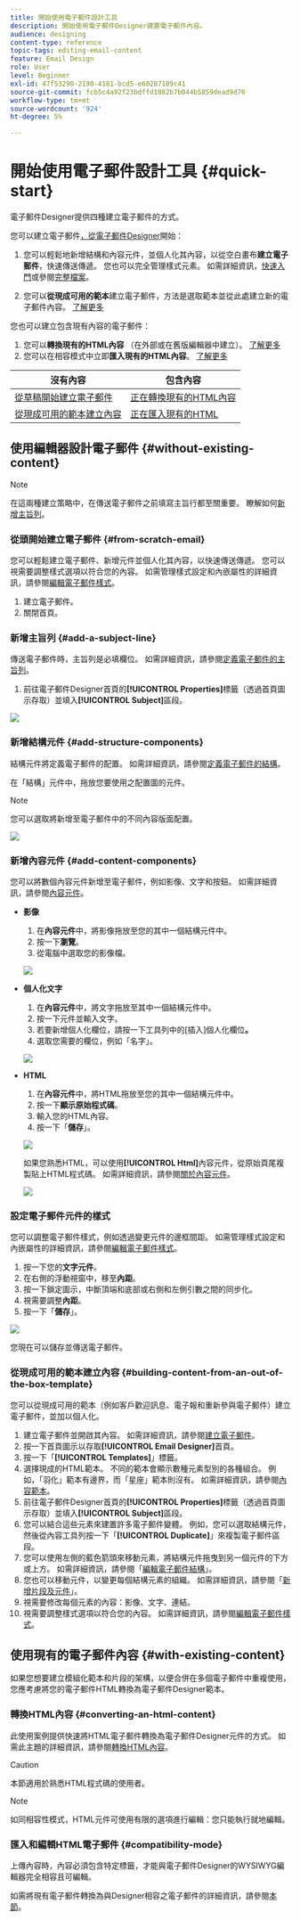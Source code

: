 ```yaml
---
title: 開始使用電子郵件設計工具
description: 開始使用電子郵件Designer建置電子郵件內容。
audience: designing
content-type: reference
topic-tags: editing-email-content
feature: Email Design
role: User
level: Beginner
exl-id: 47f53290-2190-4181-bcd5-e60287189c41
source-git-commit: fcb5c4a92f23bdffd1082b7b044b5859dead9d70
workflow-type: tm+mt
source-wordcount: '924'
ht-degree: 5%

---
```


# 開始使用電子郵件設計工具 {#quick-start}

電子郵件Designer提供四種建立電子郵件的方式。

您可以建立電子郵件[，從電子郵件Designer](#without-existing-content)開始：

1. 您可以輕鬆地新增結構和內容元件，並個人化其內容，以從空白畫布&#x200B;**建立電子郵件**，快速傳送傳遞。 您也可以完全管理樣式元素。 如需詳細資訊，[快速入門](#from-scratch-email)或參閱[完整檔案](../../designing/using/designing-from-scratch.md#designing-an-email-content-from-scratch)。

1. 您可以&#x200B;**從現成可用的範本**&#x200B;建立電子郵件，方法是選取範本並從此處建立新的電子郵件內容。 [了解更多](#building-content-from-an-out-of-the-box-template)

您也可以建立包含現有內容的電子郵件[](#with-existing-content)：

1. 您可以&#x200B;**轉換現有的HTML內容** （在外部或在舊版編輯器中建立）。 [了解更多](#converting-an-html-content)
1. 您可以在相容模式中立即&#x200B;**匯入現有的HTML內容**。 [了解更多](#compatibility-mode)

| 沒有內容 | 包含內容 |
|---|---|
| [從草稿開始建立電子郵件](#from-scratch-email) | [正在轉換現有的HTML內容](#converting-an-html-content) |
| [從現成可用的範本建立內容](#building-content-from-an-out-of-the-box-template) | [正在匯入現有的HTML](#compatibility-mode) |

## 使用編輯器設計電子郵件 {#without-existing-content}

>[!NOTE]
>
>在這兩種建立策略中，在傳送電子郵件之前填寫主旨行都至關重要。 瞭解如何[新增主旨列](#add-a-subject-line)。

### 從頭開始建立電子郵件 {#from-scratch-email}

您可以輕鬆建立電子郵件、新增元件並個人化其內容，以快速傳送傳遞。 您可以視需要調整樣式選項以符合您的內容。 如需管理樣式設定和內嵌屬性的詳細資訊，請參閱[編輯電子郵件樣式](../../designing/using/styles.md)。

1. 建立電子郵件。
1. 關閉首頁。

### 新增主旨列 {#add-a-subject-line}

傳送電子郵件時，主旨列是必填欄位。 如需詳細資訊，請參閱[定義電子郵件的主旨列](../../designing/using/subject-line.md)。

1. 前往電子郵件Designer首頁的&#x200B;**[!UICONTROL Properties]**&#x200B;標籤（透過首頁圖示存取）並填入&#x200B;**[!UICONTROL Subject]**&#x200B;區段。

![](assets/subject-line-quick-start.png)

### 新增結構元件 {#add-structure-components}

結構元件將定義電子郵件的配置。 如需詳細資訊，請參閱[定義電子郵件的結構](../../designing/using/designing-from-scratch.md#defining-the-email-structure)。

在「結構」元件中，拖放您要使用之配置圖的元件。

>[!NOTE]
>
>您可以選取將新增至電子郵件中的不同內容版面配置。

![](assets/structure-components-quick-start.png)

### 新增內容元件 {#add-content-components}

您可以將數個內容元件新增至電子郵件，例如影像、文字和按鈕。 如需詳細資訊，請參閱[內容元件](../../designing/using/designing-from-scratch.md#about-content-components)。

* **影像**

   1. 在&#x200B;**內容元件**&#x200B;中，將影像拖放至您的其中一個結構元件中。
   1. 按一下&#x200B;**瀏覽**。
   1. 從電腦中選取您的影像檔。

  ![](assets/browse-image-quick-start.png)

* **個人化文字**

   1. 在&#x200B;**內容元件**&#x200B;中，將文字拖放至其中一個結構元件中。
   1. 按一下元件並輸入文字。
   1. 若要新增個人化欄位，請按一下工具列中的[插入]個人化欄位&#x200B;**。**
   1. 選取您需要的欄位，例如「名字」。

  ![](assets/edit-text-quick-start.png)

* **HTML**

   1. 在&#x200B;**內容元件**&#x200B;中，將HTML拖放至您的其中一個結構元件中。
   1. 按一下&#x200B;**顯示原始程式碼**。
   1. 輸入您的HTML內容。
   1. 按一下「**儲存**」。

  ![](assets/html-component-source-code.png)

  如果您熟悉HTML，可以使用&#x200B;**[!UICONTROL Html]**&#x200B;內容元件，從原始頁尾複製貼上HTML程式碼。 如需詳細資訊，請參閱[關於內容元件](../../designing/using/designing-from-scratch.md#about-content-components)。

  ![](assets/des_loading_compatible_fragment_9.png)

### 設定電子郵件元件的樣式

您可以調整電子郵件樣式，例如透過變更元件的邊框間距。 如需管理樣式設定和內嵌屬性的詳細資訊，請參閱[編輯電子郵件樣式](../../designing/using/styles.md)。

1. 按一下您的&#x200B;**文字元件**。
1. 在右側的浮動視窗中，移至&#x200B;**內距**。
1. 按一下鎖定圖示，中斷頂端和底部或右側和左側引數之間的同步化。
1. 視需要調整&#x200B;**內距**。
1. 按一下「**儲存**」。

![](assets/padding-quick-start.png)

您現在可以儲存並傳送電子郵件。

### 從現成可用的範本建立內容 {#building-content-from-an-out-of-the-box-template}

您可以從現成可用的範本（例如客戶歡迎訊息、電子報和重新參與電子郵件）建立電子郵件，並加以個人化。

1. 建立電子郵件並開啟其內容。 如需詳細資訊，請參閱[建立電子郵件](../../channels/using/creating-an-email.md)。
1. 按一下首頁圖示以存取&#x200B;**[!UICONTROL Email Designer]**&#x200B;首頁。
1. 按一下「**[!UICONTROL Templates]**」標籤。
1. 選擇現成的HTML範本。
不同的範本會顯示數種元素型別的各種組合。 例如，「羽化」範本有邊界，而「星座」範本則沒有。 如需詳細資訊，請參閱[內容範本](../../designing/using/using-reusable-content.md#content-templates)。
1. 前往電子郵件Designer首頁的&#x200B;**[!UICONTROL Properties]**&#x200B;標籤（透過首頁圖示存取）並填入&#x200B;**[!UICONTROL Subject]**&#x200B;區段。
1. 您可以結合這些元素來建置許多電子郵件變體。 例如，您可以選取結構元件，然後從內容工具列按一下「**[!UICONTROL Duplicate]**」來複製電子郵件區段。
1. 您可以使用左側的藍色箭頭來移動元素，將結構元件拖曳到另一個元件的下方或上方。 如需詳細資訊，請參閱「[編輯電子郵件結構](../../designing/using/designing-from-scratch.md#defining-the-email-structure)」。
1. 您也可以移動元件，以變更每個結構元素的組織。 如需詳細資訊，請參閱「[新增片段及元件](../../designing/using/designing-from-scratch.md#defining-the-email-structure)」。
1. 視需要修改每個元素的內容：影像、文字、連結。
1. 視需要調整樣式選項以符合您的內容。 如需詳細資訊，請參閱[編輯電子郵件樣式](../../designing/using/styles.md)。

## 使用現有的電子郵件內容 {#with-existing-content}

如果您想要建立模組化範本和片段的架構，以便合併在多個電子郵件中重複使用，您應考慮將您的電子郵件HTML轉換為電子郵件Designer範本。

### 轉換HTML內容 {#converting-an-html-content}

此使用案例提供快速將HTML電子郵件轉換為電子郵件Designer元件的方式。 如需此主題的詳細資訊，請參閱[轉換HTML內容](../../designing/using/using-existing-content.md#converting-an-html-content)。

>[!CAUTION]
>
>本節適用於熟悉HTML程式碼的使用者。

>[!NOTE]
>
>如同相容性模式，HTML元件可使用有限的選項進行編輯：您只能執行就地編輯。


### 匯入和編輯HTML電子郵件 {#compatibility-mode}

上傳內容時，內容必須包含特定標籤，才能與電子郵件Designer的WYSIWYG編輯器完全相容且可編輯。

如需將現有電子郵件轉換為與Designer相容之電子郵件的詳細資訊，請參閱[本節](../../designing/using/using-existing-content.md#compatibility-mode)。
